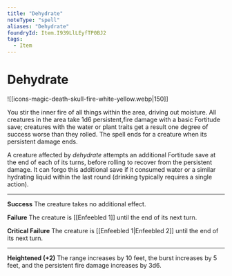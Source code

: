 ```yaml
---
title: "Dehydrate"
noteType: "spell"
aliases: "Dehydrate"
foundryId: Item.I939LlLEyfTP0BJ2
tags:
  - Item
---
```


# Dehydrate
![[icons-magic-death-skull-fire-white-yellow.webp|150]]

You stir the inner fire of all things within the area, driving out moisture. All creatures in the area take 1d6 persistent,fire damage with a basic Fortitude save; creatures with the water or plant traits get a result one degree of success worse than they rolled. The spell ends for a creature when its persistent damage ends.

A creature affected by _dehydrate_ attempts an additional Fortitude save at the end of each of its turns, before rolling to recover from the persistent damage. It can forgo this additional save if it consumed water or a similar hydrating liquid within the last round (drinking typically requires a single action).

* * *

**Success** The creature takes no additional effect.

**Failure** The creature is [[Enfeebled 1]] until the end of its next turn.

**Critical Failure** The creature is [[Enfeebled 1|Enfeebled 2]] until the end of its next turn.

* * *

**Heightened (+2)** The range increases by 10 feet, the burst increases by 5 feet, and the persistent fire damage increases by 3d6.
